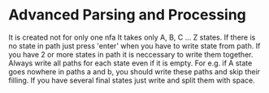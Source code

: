 # Advanced Parsing and Processing
It is created not for only one nfa
It takes only A, B, C ... Z states.
If there is no state in path just press 'enter' when you have to write state from path.
If you have 2 or more states in path it is neccessary to write them together.
Always write all paths for each state even if it is empty.
For e.g. if A state goes nowhere in paths a and b, you should write these paths and skip their filling.
If you have several final states just write and split them with space.
